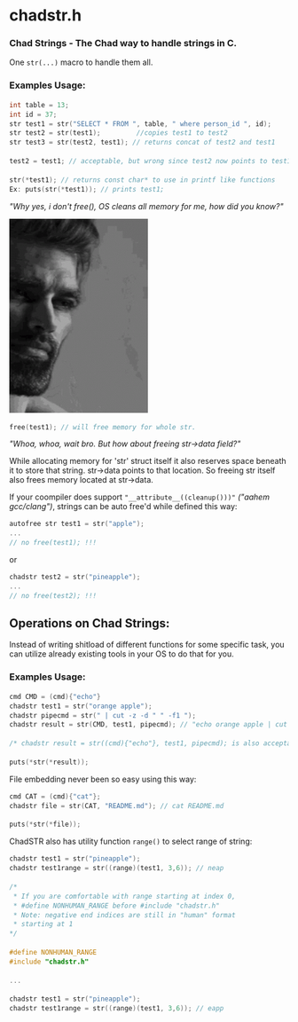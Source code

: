 # chadstr.h
### Chad Strings - The Chad way to handle strings in C.

One ```str(...)``` macro to handle them all.

### Examples Usage:
```c
int table = 13;
int id = 37; 
str test1 = str("SELECT * FROM ", table, " where person_id ", id);
str test2 = str(test1);         //copies test1 to test2
str test3 = str(test2, test1); // returns concat of test2 and test1

test2 = test1; // acceptable, but wrong since test2 now points to test1 not copies it.

str(*test1); // returns const char* to use in printf like functions
Ex: puts(str(*test1)); // prints test1;
```
*"Why yes, i don't free(), OS cleans all memory for me, how did you know?"*

<p>
  <img src="gc.gif" alt="animated" width="250" height="350" />
</p>

```c
free(test1); // will free memory for whole str.
```
*"Whoa, whoa, wait bro. But how about freeing str->data field?"*

While allocating memory for 'str' struct itself it also reserves space beneath it to store that string.
str->data points to that location. So freeing str itself also frees memory located at str->data.

If your coompiler does support ```"__attribute__((cleanup()))"``` *("aahem gcc/clang")*, strings can be auto free'd while defined this way:
```c
autofree str test1 = str("apple");
...
// no free(test1); !!!
```
or
```c
chadstr test2 = str("pineapple");
...
// no free(test2); !!!
```
## Operations on Chad Strings:
Instead of writing shitload of different functions for some specific task, you can utilize already existing tools in your OS to do that for you.
### Examples Usage:
```c
cmd CMD = (cmd){"echo"}
chadstr test1 = str("orange apple");
chadstr pipecmd = str(" | cut -z -d " " -f1 "); 
chadstr result = str(CMD, test1, pipecmd); // "echo orange apple | cut -z -d " " -f1" as you would do in shell

/* chadstr result = str((cmd){"echo"}, test1, pipecmd); is also acceptable */

puts(*str(*result));
```
File embedding never been so easy using this way:
```c
cmd CAT = (cmd){"cat"};
chadstr file = str(CAT, "README.md"); // cat README.md

puts(*str(*file));
```
ChadSTR also has utility function ```range()``` to select range of string:

```c
chadstr test1 = str("pineapple"); 
chadstr test1range = str((range)(test1, 3,6)); // neap

/*
 * If you are comfortable with range starting at index 0,
 * #define NONHUMAN_RANGE before #include "chadstr.h"
 * Note: negative end indices are still in "human" format 
 * starting at 1
*/

#define NONHUMAN_RANGE
#include "chadstr.h"

...

chadstr test1 = str("pineapple"); 
chadstr test1range = str((range)(test1, 3,6)); // eapp

```
